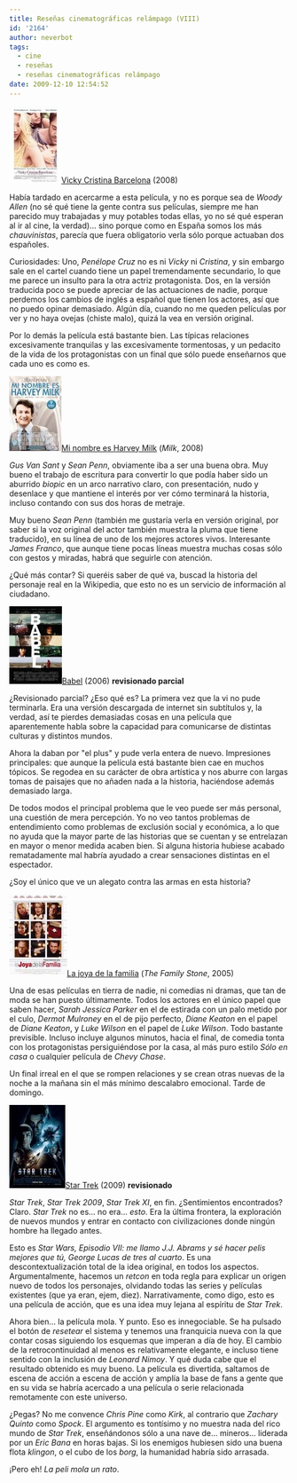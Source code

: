 ```yaml
---
title: Reseñas cinematográficas relámpago (VIII)
id: '2164'
author: neverbot
tags:
  - cine
  - reseñas
  - reseñas cinematográficas relámpago
date: 2009-12-10 12:54:52
---
```


![200912101221.jpg](./resenas-cinematograficas-relampago-viii/200912101221.jpg)[Vicky Cristina Barcelona](http://www.imdb.com/title/tt0497465/) (2008)

Había tardado en acercarme a esta película, y no es porque sea de _Woody Allen_ (no sé qué tiene la gente contra sus películas, siempre me han parecido muy trabajadas y muy potables todas ellas, yo no sé qué esperan al ir al cine, la verdad)... sino porque como en España somos los más _chauvinistas_, parecía que fuera obligatorio verla sólo porque actuaban dos españoles.

Curiosidades: Uno, _Penélope Cruz_ no es ni _Vicky_ ni _Cristina_, y sin embargo sale en el cartel cuando tiene un papel tremendamente secundario, lo que me parece un insulto para la otra actriz protagonista. Dos, en la versión traducida poco se puede apreciar de las actuaciones de nadie, porque perdemos los cambios de inglés a español que tienen los actores, así que no puedo opinar demasiado. Algún día, cuando no me queden películas por ver y no haya ovejas (chiste malo), quizá la vea en versión original.

Por lo demás la película está bastante bien. Las típicas relaciones excesivamente tranquilas y las excesivamente tormentosas, y un pedacito de la vida de los protagonistas con un final que sólo puede enseñarnos que cada uno es como es.

![200912101223.jpg](./resenas-cinematograficas-relampago-viii/200912101223.jpg)[Mi nombre es Harvey Milk](http://www.imdb.com/title/tt1013753/) (_Milk_, 2008)

_Gus Van Sant_ y _Sean Penn_, obviamente iba a ser una buena obra. Muy bueno el trabajo de escritura para convertir lo que podía haber sido un aburrido _biopic_ en un arco narrativo claro, con presentación, nudo y desenlace y que mantiene el interés por ver cómo terminará la historia, incluso contando con sus dos horas de metraje.

Muy bueno _Sean Penn_ (también me gustaría verla en versión original, por saber si la voz original del actor también muestra la pluma que tiene traducido), en su línea de uno de los mejores actores vivos. Interesante _James Franco_, que aunque tiene pocas líneas muestra muchas cosas sólo con gestos y miradas, habrá que seguirle con atención.

¿Qué más contar? Si queréis saber de qué va, buscad la historia del personaje real en la Wikipedia, que esto no es un servicio de información al ciudadano.

![200912101228.jpg](./resenas-cinematograficas-relampago-viii/200912101228.jpg)[Babel](http://www.imdb.com/title/tt0449467/) (2006) **revisionado parcial**

¿Revisionado parcial? ¿Eso qué es? La primera vez que la vi no pude terminarla. Era una versión descargada de internet sin subtítulos y, la verdad, así te pierdes demasiadas cosas en una película que aparentemente habla sobre la capacidad para comunicarse de distintas culturas y distintos mundos.

Ahora la daban por "el plus" y pude verla entera de nuevo. Impresiones principales: que aunque la película está bastante bien cae en muchos tópicos. Se regodea en su carácter de obra artística y nos aburre con largas tomas de paisajes que no añaden nada a la historia, haciéndose además demasiado larga.

De todos modos el principal problema que le veo puede ser más personal, una cuestión de mera percepción. Yo no veo tantos problemas de entendimiento como problemas de exclusión social y económica, a lo que no ayuda que la mayor parte de las historias que se cuentan y se entrelazan en mayor o menor medida acaben bien. Si alguna historia hubiese acabado rematadamente mal habría ayudado a crear sensaciones distintas en el espectador.

¿Soy el único que ve un alegato contra las armas en esta historia?

![200912101211.jpg](./resenas-cinematograficas-relampago-viii/200912101211.jpg)[La joya de la familia](http://www.imdb.com/title/tt0356680/) (_The Family Stone_, 2005)

Una de esas películas en tierra de nadie, ni comedias ni dramas, que tan de moda se han puesto últimamente. Todos los actores en el único papel que saben hacer, _Sarah Jessica Parker_ en el de estirada con un palo metido por el culo, _Dermot Mulroney_ en el de pijo perfecto, _Diane Keaton_ en el papel de _Diane Keaton_, y _Luke Wilson_ en el papel de _Luke Wilson_. Todo bastante previsible. Incluso incluye algunos minutos, hacia el final, de comedia tonta con los protagonistas persiguiéndose por la casa, al más puro estilo _Sólo en casa_ o cualquier película de _Chevy Chase_.

Un final irreal en el que se rompen relaciones y se crean otras nuevas de la noche a la mañana sin el más mínimo descalabro emocional. Tarde de domingo.

![200912101236.jpg](./resenas-cinematograficas-relampago-viii/200912101236.jpg)[Star Trek](http://www.imdb.com/title/tt0796366/) (2009) **revisionado**

_Star Trek_, _Star Trek 2009_, _Star Trek XI_, en fin. ¿Sentimientos encontrados? Claro. _Star Trek_ no es... no era... _esto_. Era la última frontera, la exploración de nuevos mundos y entrar en contacto con civilizaciones donde ningún hombre ha llegado antes.  

Esto es _Star Wars, Episodio VII: me llamo J.J. Abrams y sé hacer pelis mejores que tú, George Lucas de tres al cuarto_. Es una descontextualización total de la idea original, en todos los aspectos. Argumentalmente, hacemos un _retcon_ en toda regla para explicar un origen nuevo de todos los personajes, olvidando todas las series y películas existentes (que ya eran, ejem, diez). Narrativamente, como digo, esto es una película de acción, que es una idea muy lejana al espíritu de _Star Trek_.

Ahora bien... la película mola. Y punto. Eso es innegociable. Se ha pulsado el botón de _resetear_ el sistema y tenemos una franquicia nueva con la que contar cosas siguiendo los esquemas que imperan a día de hoy. El cambio de la retrocontinuidad al menos es relativamente elegante, e incluso tiene sentido con la inclusión de _Leonard Nimoy_. Y qué duda cabe que el resultado obtenido es muy bueno. La película es divertida, saltamos de escena de acción a escena de acción y amplía la base de fans a gente que en su vida se habría acercado a una película o serie relacionada remotamente con este universo.

¿Pegas? No me convence _Chris Pine_ como _Kirk_, al contrario que _Zachary Quinto_ como _Spock_. El argumento es tontísimo y no muestra nada del rico mundo de _Star Trek_, enseñándonos sólo a una nave de... mineros... liderada por un _Eric Bana_ en horas bajas. Si los enemigos hubiesen sido una buena flota _klingon_, o el cubo de los _borg_, la humanidad habría sido arrasada.

¡Pero eh! _La peli mola un rato_.